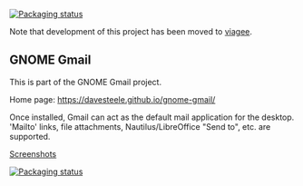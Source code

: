 
[![Packaging status](https://repology.org/badge/tiny-repos/gnome-gmail.svg)](https://repology.org/metapackage/gnome-gmail)

Note that development of this project has been moved to [viagee](https://github.com/davesteele/viagee).

## GNOME Gmail

This is part of the GNOME Gmail project.

Home page: https://davesteele.github.io/gnome-gmail/

Once installed, Gmail can act as the default mail application for the desktop.
'Mailto' links, file attachments, Nautilus/LibreOffice "Send to", etc. are
supported.

[Screenshots](https://davesteele.github.io/gnome-gmail/screenshots.html)

[![Packaging status](https://repology.org/badge/vertical-allrepos/gnome-gmail.svg)](https://repology.org/metapackage/gnome-gmail)

